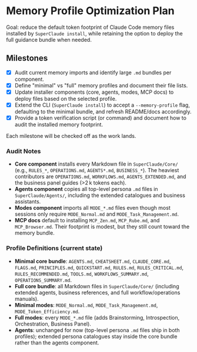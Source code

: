 # Memory Profile Optimization Plan

Goal: reduce the default token footprint of Claude Code memory files installed by
`SuperClaude install`, while retaining the option to deploy the full guidance
bundle when needed.

## Milestones

- [x] Audit current memory imports and identify large `.md` bundles per component.
- [x] Define "minimal" vs "full" memory profiles and document their file lists.
- [x] Update installer components (core, agents, modes, MCP docs) to deploy files based on the selected profile.
- [x] Extend the CLI (`SuperClaude install`) to accept a `--memory-profile` flag, defaulting to the minimal bundle, and refresh README/docs accordingly.
- [x] Provide a token verification script (or command) and document how to audit the installed memory footprint.

Each milestone will be checked off as the work lands.

### Audit Notes

- **Core component** installs every Markdown file in `SuperClaude/Core/` (e.g., `RULES_*`, `OPERATIONS.md`, `AGENTS*.md`, `BUSINESS_*`). The heaviest contributors are `OPERATIONS.md`, `WORKFLOWS.md`, `AGENTS_EXTENDED.md`, and the business panel guides (>2 k tokens each).
- **Agents component** copies all top-level persona `.md` files in `SuperClaude/Agents/`, including the extended catalogues and business assistants.
- **Modes component** imports all `MODE_*.md` files even though most sessions only require `MODE_Normal.md` and `MODE_Task_Management.md`.
- **MCP docs** default to installing `MCP_Zen.md`, `MCP_Rube.md`, and `MCP_Browser.md`. Their footprint is modest, but they still count toward the memory bundle.

### Profile Definitions (current state)

- **Minimal core bundle**: `AGENTS.md`, `CHEATSHEET.md`, `CLAUDE_CORE.md`, `FLAGS.md`, `PRINCIPLES.md`, `QUICKSTART.md`, `RULES.md`, `RULES_CRITICAL.md`, `RULES_RECOMMENDED.md`, `TOOLS.md`, `WORKFLOWS_SUMMARY.md`, `OPERATIONS_SUMMARY.md`.
- **Full core bundle**: all Markdown files in `SuperClaude/Core/` (including extended agents, business references, and full workflow/operations manuals).
- **Minimal modes**: `MODE_Normal.md`, `MODE_Task_Management.md`, `MODE_Token_Efficiency.md`.
- **Full modes**: every `MODE_*.md` file (adds Brainstorming, Introspection, Orchestration, Business Panel).
- **Agents**: unchanged for now (top-level persona `.md` files ship in both profiles); extended persona catalogues stay inside the core bundle rather than the agents component.
